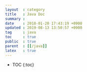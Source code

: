 ```yaml
---
layout  : category
title   : Java Doc
summary :
date    : 2018-01-20 17:43:19 +0900
updated : 2019-08-13 13:50:57 +0900
tag     : java
toc     : true
public  : true
parent  : [[/java]]
latex   : true
---
```

* TOC
{:toc}
